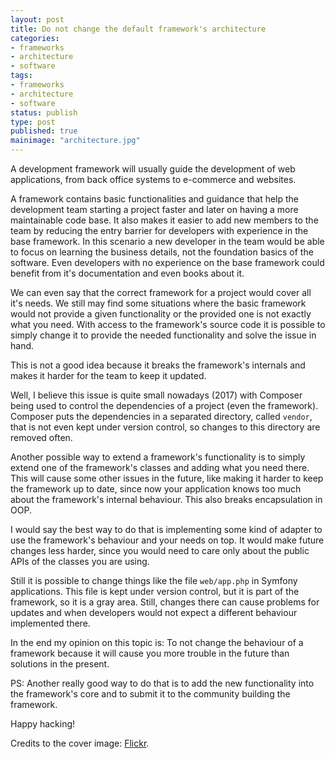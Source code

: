 ```yaml
---
layout: post
title: Do not change the default framework's architecture
categories:
- frameworks
- architecture
- software
tags:
- frameworks
- architecture
- software
status: publish
type: post
published: true
mainimage: "architecture.jpg"
---
```


A development framework will usually guide the development of web applications,
from back office systems to e-commerce and websites.

A framework contains basic functionalities and guidance that help the
development team starting a project faster and later on having a more maintainable
code base. It also makes it easier to add new members to the team by reducing
the entry barrier for developers with experience in the base framework. In this
scenario a new developer in the team would be able to focus on learning the
business details, not the foundation basics of the software. Even developers
with no experience on the base framework could benefit from it's documentation
and even books about it.

We can even say that the correct framework for a project would cover all it's
needs. We still may find some situations where the basic framework would not
provide a given functionality or the provided one is not exactly what you need.
With access to the framework's source code it is possible to simply change it
to provide the needed functionality and solve the issue in hand.

This is not a good idea because it breaks the framework's internals and makes it
harder for the team to keep it updated.

Well, I believe this issue is quite small nowadays (2017) with Composer being
used to control the dependencies of a project (even the framework). Composer
puts the dependencies in a separated directory, called `vendor`, that is not
even kept under version control, so changes to this directory are removed often.

Another possible way to extend a framework's functionality is to simply extend
one of the framework's classes and adding what you need there. This will cause
some other issues in the future, like making it harder to keep the framework
up to date, since now your application knows too much about the framework's
internal behaviour. This also breaks encapsulation in OOP.

I would say the best way to do that is implementing some kind of adapter to use
the framework's behaviour and your needs on top. It would make future changes
less harder, since you would need to care only about the public APIs of the
classes you are using.

Still it is possible to change things like the file `web/app.php` in Symfony
applications. This file is kept under version control, but it is part of the
framework, so it is a gray area. Still, changes there can cause problems for
updates and when developers would not expect a different behaviour implemented
there.

In the end my opinion on this topic is: To not change the behaviour of a
framework because it will cause you more trouble in the future than solutions in
the present.

PS: Another really good way to do that is to add the new functionality into the
framework's core and to submit it to the community building the framework.

Happy hacking!

Credits to the cover image: [Flickr](https://www.flickr.com/photos/joeshlabotnik/3707230247/).

